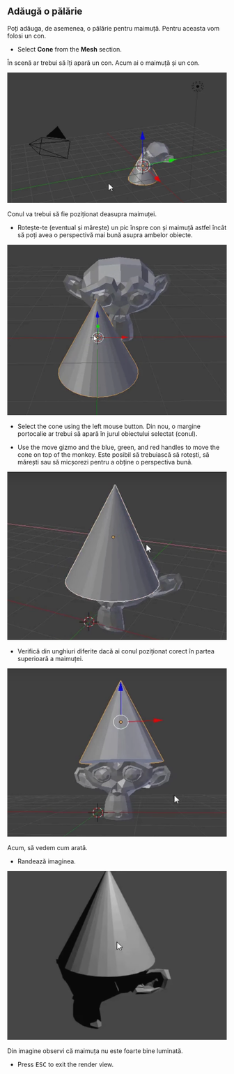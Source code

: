 ## Adăugă o pălărie

Poți adăuga, de asemenea, o pălărie pentru maimuță. Pentru aceasta vom folosi un con.

+ Select **Cone** from the **Mesh** section.

În scenă ar trebui să îți apară un con. Acum ai o maimuță și un con.

![Maimuță și con](images/monkey-and-cone.png)

Conul va trebui să fie poziționat deasupra maimuței.

+ Rotește-te (eventual și mărește) un pic înspre con și maimuță astfel încât să poți avea o perspectivă mai bună asupra ambelor obiecte.

![Mărește maimuța](images/zoom-monkey.png)

+ Select the cone using the left mouse button. Din nou, o margine portocalie ar trebui să apară în jurul obiectului selectat (conul).

+ Use the move gizmo and the blue, green, and red handles to move the cone on top of the monkey. Este posibil să trebuiască să rotești, să mărești sau să micșorezi pentru a obține o perspectiva bună.

![Conul de pe maimuță](images/cone-monkey.png)

+ Verifică din unghiuri diferite dacă ai conul poziționat corect în partea superioară a maimuței.

![Verifică conul](images/check-cone.png)

Acum, să vedem cum arată.

+ Randează imaginea.

![Randează maimuța cu con](images/render-cone-monkey.png)

Din imagine observi că maimuța nu este foarte bine luminată.

+ Press <kbd>ESC</kbd> to exit the render view.